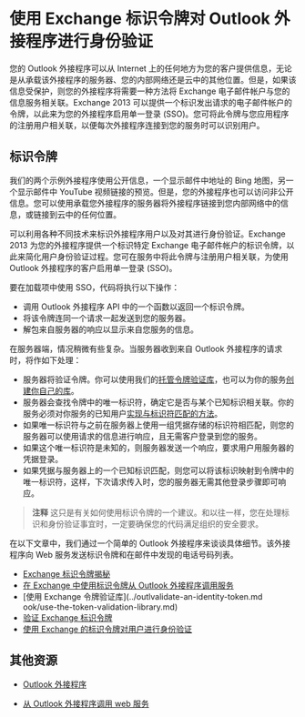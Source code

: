 
# 使用 Exchange 标识令牌对 Outlook 外接程序进行身份验证

您的 Outlook 外接程序可以从 Internet 上的任何地方为您的客户提供信息，无论是从承载该外接程序的服务器、您的内部网络还是云中的其他位置。但是，如果该信息受保护，则您的外接程序将需要一种方法将 Exchange 电子邮件帐户与您的信息服务相关联。Exchange 2013 可以提供一个标识发出请求的电子邮件帐户的令牌，以此来为您的外接程序启用单一登录 (SSO)。您可将此令牌与您应用程序的注册用户相关联，以便每次外接程序连接到您的服务时可以识别用户。

## 标识令牌


我们的两个示例外接程序使用公开信息，一个显示邮件中地址的 Bing 地图，另一个显示邮件中 YouTube 视频链接的预览。但是，您的外接程序也可以访问非公开信息。您可以使用承载您外接程序的服务器将外接程序链接到您内部网络中的信息，或链接到云中的任何位置。

可以利用各种不同技术来标识外接程序用户以及对其进行身份验证。Exchange 2013 为您的外接程序提供一个标识特定 Exchange 电子邮件帐户的标识令牌，以此来简化用户身份验证过程。您可在服务中将此令牌与注册用户相关联，为使用 Outlook 外接程序的客户启用单一登录 (SSO)。 

要在加载项中使用 SSO，代码将执行以下操作：


* 调用 Outlook 外接程序 API 中的一个函数以返回一个标识令牌。
* 将该令牌连同一个请求一起发送到您的服务器。
* 解包来自服务器的响应以显示来自您服务的信息。
    
在服务器端，情况稍微有些复杂。当服务器收到来自 Outlook 外接程序的请求时，将作如下处理：

* 服务器将验证令牌。你可以使用我们的[托管令牌验证库](../../docs/outlook/use-the-token-validation-library.md)，也可以为你的服务[创建你自己的库](../../docs/outlook/validate-an-identity-token.md)。
* 服务器会查找令牌中的唯一标识符，确定它是否与某个已知标识相关联。你的服务必须对你服务的已知用户[实现与标识符匹配的方法](../../docs/outlook/authenticate-a-user-with-an-identity-token.md)。
* 如果唯一标识符与之前在服务器上使用一组凭据存储的标识符相匹配，则您的服务器可以使用请求的信息进行响应，且无需客户登录到您的服务。
* 如果这个唯一标识符是未知的，则服务器发送一个响应，要求用户用服务器的凭据登录。
* 如果凭据与服务器上的一个已知标识匹配，则您可以将该标识映射到令牌中的唯一标识符，这样，下次请求传入时，您的服务器无需其他登录步骤即可响应。

 >**注释**  这只是有关如何使用标识令牌的一个建议。和以往一样，您在处理标识和身份验证事宜时，一定要确保您的代码满足组织的安全要求。

在以下文章中，我们通过一个简单的 Outlook 外接程序来谈谈具体细节。该外接程序向 Web 服务发送标识令牌和在邮件中发现的电话号码列表。 

- [Exchange 标识令牌揭秘](../outlook/inside-the-identity-token.md)
- [在 Exchange 中使用标识令牌从 Outlook 外接程序调用服务](../outlook/call-a-service-by-using-an-identity-token.md)
- [使用 Exchange 令牌验证库](../outlvalidate-an-identity-token.md ook/use-the-token-validation-library.md)
- [验证 Exchange 标识令牌](../outlook/validate-an-identity-token.md )
- [使用 Exchange 的标识令牌对用户进行身份验证](../outlook/validate-an-identity-token.md)


## 其他资源



- [Outlook 外接程序](../outlook/outlook-add-ins.md)
    
- [从 Outlook 外接程序调用 web 服务](../outlook/web-services.md)
    


